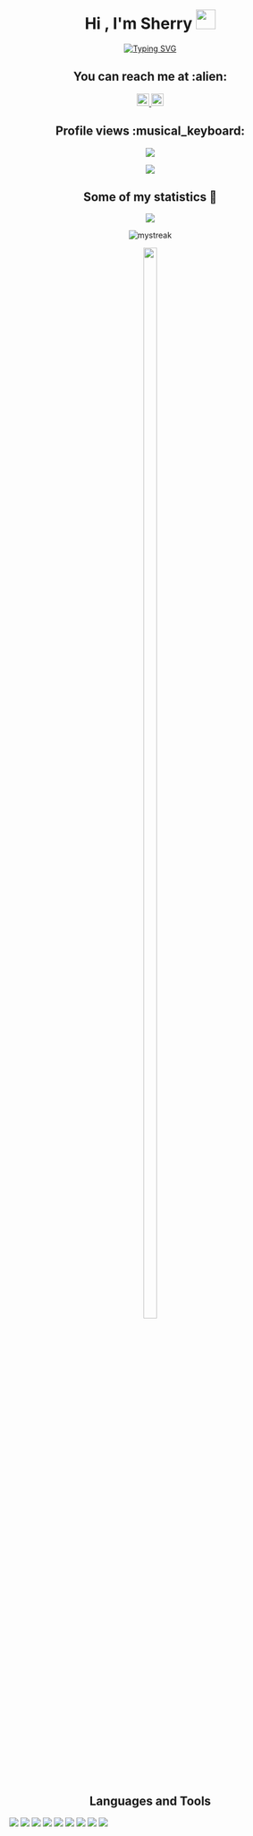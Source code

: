<h1 align="center">Hi , I'm Sherry <img src="https://media.giphy.com/media/hvRJCLFzcasrR4ia7z/giphy.gif" width="35"></h1>

<div align="center">
<a href="https://git.io/typing-svg"><img src="https://readme-typing-svg.demolab.com?font=Time+New+Roman&size=25&center=true&vCenter=true&width=600&height=100&&color=F0B5F7&lines=Graduate+of+CMU,;Software+Engineer+%40+Tech,;Cloud+Computing❤,;Distributed+System❤" alt="Typing SVG" /></a>
</div>

<h2 align="center">You can reach me at :alien:</h2>

<p align="center">
  <a href="https://www.linkedin.com/in/xiaoxuanlu/">
    <img alt="Sherry's LinkdeIn" width="22px" src="https://www.vectorlogo.zone/logos/linkedin/linkedin-icon.svg" />
  </a>

  <a href="https://www.instagram.com/sherrrryxxl/?hl=en">
    <img alt="Sherry's Instagram" width="22px" src="https://www.vectorlogo.zone/logos/instagram/instagram-icon.svg" />
  </a>
</p>


<h2 align="center">Profile views :musical_keyboard:</h2>
<p align="center">
  <img src="https://komarev.com/ghpvc/?username=XiaoxuanLu&color=ff69b4&style=for-the-badge"/>
</p>
<p align="center">
  <img src="https://profile-counter.glitch.me/XiaoxuanLu/count.svg">
</p>
  


<h2 align="center">Some of my statistics 🚀</h2>
<p align="center">
  <img src="https://github-readme-stats.vercel.app/api?username=XiaoxuanLu&show_icons=true&theme=tokyonight"/>
</p>
<p align="center">
  <img src="https://github-readme-streak-stats.herokuapp.com/?user=XiaoxuanLu&theme=tokyonight" alt="mystreak"/>
</p>
<p align="center">
  <img style="height:70%;width:49%;max-width: 10%" src="https://github-readme-stats.vercel.app/api/top-langs/?username=XiaoxuanLu&theme=tokyonight&layout=compact"/>
</p>


<h2 align="center">Languages and Tools </h2>

<img src="https://img.shields.io/badge/c++%20-%2300599C.svg?&style=for-the-badge&logo=c%2B%2B&logoColor=white">   <img src="https://img.shields.io/badge/python%20-%2314354C.svg?&style=for-the-badge&logo=python&logoColor=white">   <img src="https://img.shields.io/badge/javascript%20-%23323330.svg?&style=for-the-badge&logo=javascript&logoColor=%23F7DF1E">   <img src="https://img.shields.io/badge/html5%20-%23E34F26.svg?&style=for-the-badge&logo=html5&logoColor=white">   <img src="https://img.shields.io/badge/css3%20-%231572B6.svg?&style=for-the-badge&logo=css3&logoColor=white">   <img src="https://img.shields.io/badge/react%20-%2320232a.svg?&style=for-the-badge&logo=react&logoColor=%2361DAFB">   <img src="https://img.shields.io/badge/bootstrap%20-%23563D7C.svg?&style=for-the-badge&logo=bootstrap&logoColor=white">   <img src="https://img.shields.io/badge/git%20-%23F05033.svg?&style=for-the-badge&logo=git&logoColor=white"/>   <img src="http://img.shields.io/badge/-VS%20Code-000000?style=for-the-badge&logo=Visual-studio-code&logoColor=blue">

